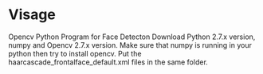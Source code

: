 # Visage
Opencv Python Program for Face Detecton
Download Python 2.7.x version, numpy and Opencv 2.7.x version.
Make sure that numpy is running in your python then try to install opencv.
Put the haarcascade_frontalface_default.xml files in the same folder.
